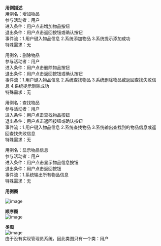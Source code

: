 **用例描述**  
用例名：增加物品  
参与活动者：用户  
进入条件：用户点击增加物品按钮  
退出条件：用户点击返回按钮或确认按钮  
事件流：1.用户键入物品信息 2.系统添加物品 3.系统提示添加成功  
特殊需求：无  

用例名：删除物品  
参与活动者：用户  
进入条件：用户点击删除物品按钮  
退出条件：用户点击返回按钮或确认按钮  
事件流：1.用户键入物品信息 2.系统查找物品 3.系统删除物品或返回查找失败信息 4.系统提示删除成功  
特殊需求：无  

用例名：查找物品  
参与活动者：用户  
进入条件：用户点击查找物品按钮  
退出条件：用户点击返回按钮或确认按钮  
事件流：1.用户键入物品信息 2.系统查找物品 3.系统输出查找到的物品信息或返回查找失败信息  
特殊需求：无  

用例名：显示物品信息  
参与活动者：用户  
进入条件：用户点击显示物品信息按钮  
退出条件：用户点击返回按钮  
事件流：1.系统输出所有物品信息  
特殊需求：无

**用例图**  

![image](https://github.com/user-attachments/assets/6bb802e3-d971-431b-a675-6aa6b8b3344b)

**顺序图**  
![image](https://github.com/user-attachments/assets/cb04138d-76ac-48da-9cb6-9038ad3e6b36)

**类图**  
![image](https://github.com/user-attachments/assets/09004770-ba13-4769-8057-56224d55d264)  
由于没有实现管理员系统，因此类图只有一个类：用户
